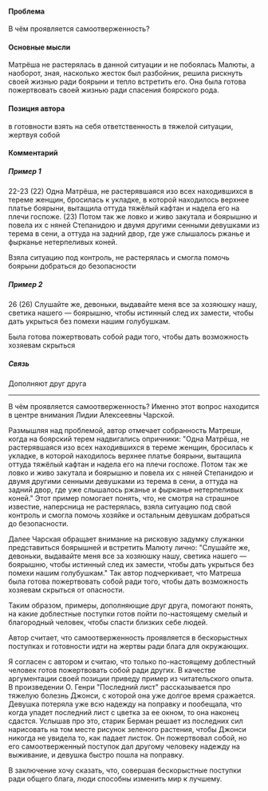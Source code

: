 #### Проблема
В чём проявляется самоотверженность?

#### Основные мысли
Матрёша не растерялась в данной ситуации и не побоялась Малюты, а наоборот, зная, насколько жесток был разбойник, решила рискнуть своей жизнью ради боярыни и тепло встретить его. Она была готова пожертвовать своей жизнью ради спасения боярского рода.  

#### Позиция автора
в готовности взять на себя ответственность в тяжелой ситуации, жертвуя собой

#### Комментарий

##### Пример 1
22-23
(22) Одна Матрёша, не растерявшаяся изо всех находившихся в тереме женщин, бросилась к укладке, в которой находилось верхнее платье боярыни, вытащила оттуда тяжёлый кафтан и надела его на плечи госпоже. (23) Потом так же ловко и живо закутала и боярышню и повела их с няней Степанидою и двумя другими сенными девушками из терема в сени, а оттуда на задний двор, где уже слышалось ржанье и фырканье нетерпеливых коней.

Взяла ситуацию под контроль, не растерялась и смогла помочь боярыни добраться до безопасности

##### Пример 2
26
(26) Слушайте же, девоньки, выдавайте меня все за хозяюшку нашу, светика нашего — боярышню, чтобы истинный след их замести, чтобы дать укрыться без помехи нашим голубушкам.

Была готова пожертвовать собой ради того, чтобы дать возможность хозяевам скрыться

##### Связь
Дополняют друг друга


---

В чём проявляется самоотверженность? Именно этот вопрос находится в центре внимания Лидии Алексеевны Чарской.

Размышляя над проблемой, автор отмечает собранность Матреши, когда на боярский терем надвигались опричники: "Одна Матрёша, не растерявшаяся изо всех находившихся в тереме женщин, бросилась к укладке, в которой находилось верхнее платье боярыни, вытащила оттуда тяжёлый кафтан и надела его на плечи госпоже. Потом так же ловко и живо закутала и боярышню и повела их с няней Степанидою и двумя другими сенными девушками из терема в сени, а оттуда на задний двор, где уже слышалось ржанье и фырканье нетерпеливых коней." Этот пример помогает понять, что, не смотря на страшное известие, наперсница не растерялась, взяла ситуацию под свой контроль и смогла помочь хозяйке и остальным девушкам добраться до безопасности.

Далее Чарская обращает внимание на рисковую задумку служанки представиться боярышней и встретить Малюту лично: "Слушайте же, девоньки, выдавайте меня все за хозяюшку нашу, светика нашего — боярышню, чтобы истинный след их замести, чтобы дать укрыться без помехи нашим голубушкам." Так автор подчеркивает, что Матреша была готова пожертвовать собой ради того, чтобы дать возможность хозяевам скрыться от опасности.

Таким образом, примеры, дополняющие друг друга, помогают понять, на какие доблестные поступки готов пойти по-настоящему смелый и благородный человек, чтобы спасти близких себе людей.

Автор считает, что самоотверженность проявляется в бескорыстных поступках и готовности идти на жертвы ради блага для окружающих.

Я согласен с автором и считаю, что только по-настоящему доблестный человек готов пожертвовать собой ради других. В качестве аргументации своей позиции приведу пример из читательского опыта. В произведении О. Генри "Последний лист" рассказывается про тяжелую болезнь Джонси, с которой она уже долгое время сражается. Девушка потеряла уже всю надежду на поправку и пообещала, что когда упадет последний лист с цветка за ее окном, то она наконец сдастся. Услышав про это, старик Берман решает из последних сил нарисовать на том месте рисунок зеленого растения, чтобы Джонси никогда не увидела то, как падает листок. Он пожертвовал собой, но его самоотверженный поступок дал другому человеку надежду на выживание, и девушка быстро пошла на поправку.

В заключение хочу сказать, что, совершая бескорыстные поступки ради общего блага, люди способны изменить мир к лучшему.